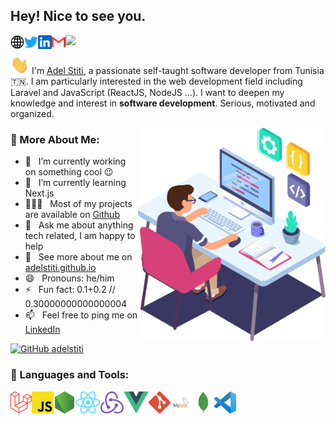 <h2>Hey! Nice to see you.</h2>

<a target="_blank" href="https://adelstiti.github.io/">
  <img align="left" alt="Adel Stiti | Website" width="22px" src="https://raw.githubusercontent.com/adelstiti/adelstiti/master/assets/img/site.webp" />
</a>
<a target="_blank" href="https://twitter.com/StitiAdel">
  <img align="left" alt="Adel Stiti | Twitter" width="22px" src="https://raw.githubusercontent.com/adelstiti/adelstiti/master/assets/img/twitter.svg" />
</a>
<a target="_blank" href="https://www.linkedin.com/in/adel-stiti-9ba760158/">
  <img align="left" alt="Adel Stiti | Linkedin" width="22px" src="https://raw.githubusercontent.com/adelstiti/adelstiti/master/assets/img/linkedin.svg" />
</a>
<a target="_blank" href="mailto:adelstiti@gmail.com">
  <img align="left" alt="Mail to Adel Stiti" width="22px" src="https://raw.githubusercontent.com/adelstiti/adelstiti/master/assets/img/gmail.png" />
</a>


![](https://visitor-badge.glitch.me/badge?page_id=adelstiti&right_color=teal)

<img src="https://raw.githubusercontent.com/adelstiti/adelstiti/master/assets/img/Hi.gif" width="30px"> I'm [Adel Stiti](https://adelstiti.github.io/), a passionate self-taught software developer from Tunisia 🇹🇳. I am particularly interested in the web development field including Laravel and JavaScript (ReactJS, NodeJS ...).
I want to deepen my knowledge and interest in **software development**. Serious, motivated and organized.


<img align="right" alt="GIF" src="https://raw.githubusercontent.com/adelstiti/adelstiti/master/assets/img/dev.png" width="300px"/>

### 🧐 More About Me:

- 🔭 &nbsp; I’m currently working on something cool :wink:
- 🌱 &nbsp; I’m currently learning Next.js
- 👨🏻‍💻 &nbsp; Most of my projects are available on <a href="https://github.com/adelstiti?tab=repositories" target="_blank">Github</a>
- 💬 &nbsp; Ask me about anything tech related, I am happy to help
- 🤝 &nbsp; See more about me on <a href="https://adelstiti.github.io/" target="_blank">adelstiti.github.io</a>
- 😄 &nbsp; Pronouns: he/him
- ⚡ &nbsp;  Fun fact: 0.1+0.2 // 0.30000000000000004
- 📫 &nbsp; Feel free to ping me on <a href="https://www.linkedin.com/in/adel-stiti-9ba760158/" target="_blank">LinkedIn</a>
<!-- - 📝 &nbsp; Checkout my [resume](https://drive.google.com/file/d/1gneDKlDfsvJpbZhoJtfVTRdEV1xUBu53/view) -->

[![GitHub adelstiti](https://img.shields.io/github/followers/adelstiti?label=follow&style=social)](https://github.com/adelstiti)

### 🔨 Languages and Tools:

<a href="https://laravel.com/" target="_blank"> <img align="left" alt="Laravel" height ="35px"  src="https://raw.githubusercontent.com/adelstiti/adelstiti/master/assets/img/laravel.png"> </a>
<a href="https://developer.mozilla.org/en-US/docs/Web/JavaScript" target="_blank"> <img align="left" alt="JavaScript" height ="35px"  src="https://raw.githubusercontent.com/adelstiti/adelstiti/master/assets/img/js.png"> </a>
<a href="https://nodejs.org/" target="_blank"><img align="left" alt="Node.js" height ="35px" src="https://raw.githubusercontent.com/adelstiti/adelstiti/master/assets/img/node.png"></a>
<a href="https://reactjs.org/" target="_blank"> <img align="left" alt="React" height ="35px" src="https://raw.githubusercontent.com/adelstiti/adelstiti/master/assets/img/react.png"></a>
<a href="https://redux.js.org/" target="_blank"> <img align="left" alt="Redux" height ="35px" src="https://raw.githubusercontent.com/adelstiti/adelstiti/master/assets/img/redux.png"></a>
<a href="https://vuejs.org/" target="_blank"> <img align="left" alt="Vue.js" height ="35px" src="https://raw.githubusercontent.com/adelstiti/adelstiti/master/assets/img/vue.png"></a>
<a href="https://git-scm.com/" target="_blank"> <img src="https://raw.githubusercontent.com/adelstiti/adelstiti/master/assets/img/git.png" align="left" alt="git" height='35px'/> </a>
<a href="https://www.mysql.com/" target="_blank"> <img align="left" alt="MySQL" height ="35px"  src="https://raw.githubusercontent.com/adelstiti/adelstiti/master/assets/img/mysql.png"> </a>
<a href="https://www.mongodb.com/" target="_blank"><img align="left" alt="MongoDB" height ="35px" src="https://raw.githubusercontent.com/adelstiti/adelstiti/master/assets/img/mongodb.webp"></a>
<a href="https://code.visualstudio.com/" target="_blank"><img align="left" alt="Visual Studio Code" height ="35px" src="https://raw.githubusercontent.com/adelstiti/adelstiti/master/assets/img/vscode.png"></a>

<br>
